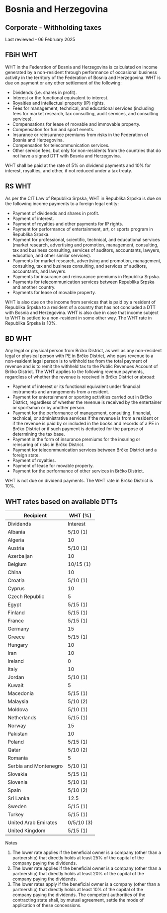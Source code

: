 # Bosnia and Herzegovina
## Corporate - Withholding taxes
Last reviewed - 06 February 2025
## FBiH WHT
WHT in the Federation of Bosnia and Herzegovina is calculated on income generated by a non-resident through performance of occasional business activity in the territory of the Federation of Bosnia and Herzegovina. WHT is due on payment or any other settlement of the following:
  * Dividends (i.e. shares in profit). 
  * Interest or the functional equivalent to interest. 
  * Royalties and intellectual property (IP) rights. 
  * Fees for management, technical, and educational services (including fees for market research, tax consulting, audit services, and consulting services). 
  * Compensations for lease of movable and immovable property. 
  * Compensation for fun and sport events. 
  * Insurance or reinsurance premiums from risks in the Federation of Bosnia and Herzegovina. 
  * Compensation for telecommunication services. 
  * Other service fees, but only for non-residents from the countries that do not have a signed DTT with Bosnia and Herzegovina. 


WHT shall be paid at the rate of 5% on dividend payments and 10% for interest, royalties, and other, if not reduced under a tax treaty.
## RS WHT
As per the CIT Law of Republika Srpska, WHT in Republika Srpska is due on the following income payments to a foreign legal entity:
  * Payment of dividends and shares in profit. 
  * Payment of interest. 
  * Payment of royalties and other payments for IP rights. 
  * Payment for performance of entertainment, art, or sports program in Republika Srpska. 
  * Payment for professional, scientific, technical, and educational services (market research, advertising and promotion, management, consulting, tax and business consulting, services of auditors, accountants, lawyers, education, and other similar services). 
  * Payments for market research, advertising and promotion, management, consulting, tax and business consulting, and services of auditors, accountants, and lawyers. 
  * Payments for insurance and reinsurance premiums in Republika Srpska. 
  * Payments for telecommunication services between Republika Srpska and another country. 
  * Payments for lease of movable property. 


WHT is also due on the income from services that is paid by a resident of Republika Srpska to a resident of a country that has not concluded a DTT with Bosnia and Herzegovina. WHT is also due in case that income subject to WHT is settled to a non-resident in some other way.
The WHT rate in Republika Srpska is 10%.
## BD WHT
Any legal or physical person from Brčko District, as well as any non-resident legal or physical person with PE in Brčko District, who pays revenue to a non-resident legal person is to withhold tax from the total payment of revenue and is to remit the withheld tax to the Public Revenues Account of Brčko District.
The WHT applies to the following revenue payments, regardless of whether the revenue is received in Brčko District or abroad:
  * Payment of interest or its functional equivalent under financial instruments and arrangements from a resident. 
  * Payment for entertainment or sporting activities carried out in Brčko District, regardless of whether the revenue is received by the entertainer or sportsman or by another person. 
  * Payment for the performance of management, consulting, financial, technical, or administrative services if the revenue is from a resident or if the revenue is paid by or included in the books and records of a PE in Brčko District or if such payment is deducted for the purpose of determining the tax base. 
  * Payment in the form of insurance premiums for the insuring or reinsuring of risks in Brčko District. 
  * Payment for telecommunication services between Brčko District and a foreign state. 
  * Payment of royalties. 
  * Payment of lease for movable property. 
  * Payment for the performance of other services in Brčko District. 


WHT is not due on dividend payments.
The WHT rate in Brčko District is 10%.
## WHT rates based on available DTTs
Recipient | WHT (%)  
---|---  
Dividends | Interest | Royalties  
Albania | 5/10 (1) | 10 | 10  
Algeria | 10 | 10 | 10  
Austria | 5/10 (1) | 5 | 5  
Azerbaijan | 10 | 10 | 10  
Belgium | 10/15 (1) | 15 | 10  
China | 10 | 10 | 10  
Croatia | 5/10 (1) | 10 | 10  
Cyprus | 10 | 10 | 10  
Czech Republic | 5 | 0 | 10  
Egypt | 5/15 (1) | 15 | 15  
Finland | 5/15 (1) | 0 | 10  
France | 5/15 (1) | 0 | 0  
Germany | 15 | 0 | 10  
Greece | 5/15 (1) | 10 | 10  
Hungary | 10 | 0 | 10  
Iran | 10 | 10 | 15  
Ireland | 0 | 0 | 0  
Italy | 10 | 10 | 10  
Jordan | 5/10 (1) | 10 | 10  
Kuwait | 5 | 5 | 10  
Macedonia | 5/15 (1) | 10 | 10  
Malaysia | 5/10 (2) | 10 | 8  
Moldova | 5/10 (1) | 10 | 10  
Netherlands | 5/15 (1) | 0 | 10  
Norway | 15 | 0 | 10  
Pakistan | 10 | 20 | 15  
Poland | 5/15 (1) | 10 | 10  
Qatar | 5/10 (2) | 7 | 7  
Romania | 5 | 7.5 | 10  
Serbia and Montenegro | 5/10 (1) | 10 | 10  
Slovakia | 5/15 (1) | 0 | 10  
Slovenia | 5/10 (1) | 7 | 5  
Spain | 5/10 (2) | 7 | 7  
Sri Lanka | 12.5 | 10 | 10  
Sweden | 5/15 (1) | 0 | 0  
Turkey | 5/15 (1) | 10 | 10  
United Arab Emirates | 0/5/10 (3) | 10 | 10  
United Kingdom | 5/15 (1) | 10 | 10  
Notes
  1. The lower rate applies if the beneficial owner is a company (other than a partnership) that directly holds at least 25% of the capital of the company paying the dividends. 
  2. The lower rate applies if the beneficial owner is a company (other than a partnership) that directly holds at least 20% of the capital of the company paying the dividends. 
  3. The lower rates apply if the beneficial owner is a company (other than a partnership) that directly holds at least 10% of the capital of the company paying the dividends. The competent authorities of the contracting state shall, by mutual agreement, settle the mode of application of these concessions. 


